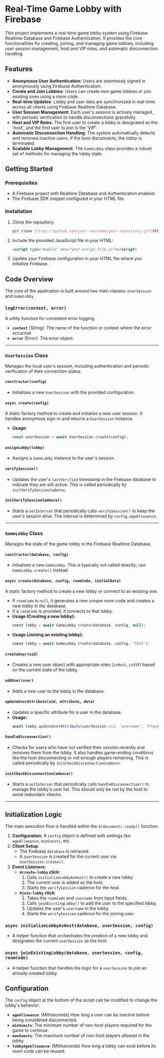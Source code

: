 # Real-Time Game Lobby with Firebase

This project implements a real-time game lobby system using Firebase Realtime Database and Firebase Authentication. It provides the core functionalities for creating, joining, and managing game lobbies, including user session management, host and VIP roles, and automatic disconnection handling.

## Features

* **Anonymous User Authentication**: Users are seamlessly signed in anonymously using Firebase Authentication.
* **Create and Join Lobbies**: Users can create new game lobbies or join existing ones using a room code.
* **Real-time Updates**: Lobby and user data are synchronized in real-time across all clients using Firebase Realtime Database.
* **User Session Management**: Each user's session is actively managed, with periodic verification to handle disconnections gracefully.
* **Host and VIP Roles**: The first user to create a lobby is designated as the 'host', and the first user to join is the 'VIP'.
* **Automatic Disconnection Handling**: The system automatically detects and removes inactive users. If the host disconnects, the lobby is terminated.
* **Scalable Lobby Management**: The `GameLobby` class provides a robust set of methods for managing the lobby state.

## Getting Started

### Prerequisites

* A Firebase project with Realtime Database and Authentication enabled.
* The Firebase SDK snippet configured in your HTML file.

### Installation

1.  Clone the repository:
    ```bash
    git clone [https://github.com/your-username/your-repository.git](https://github.com/your-username/your-repository.git)
    ```
2.  Include the provided JavaScript file in your HTML:
    ```html
    <script type="module" src="your-script-file.js"></script>
    ```
3.  Update your Firebase configuration in your HTML file where you initialize Firebase.

## Code Overview

The core of the application is built around two main classes: `UserSession` and `GameLobby`.

### `logError(context, error)`

A utility function for consistent error logging.

* **`context`** (String): The name of the function or context where the error occurred.
* **`error`** (Error): The error object.

---

### `UserSession` Class

Manages the local user's session, including authentication and periodic verification of their connection status.

#### `constructor(config)`

* Initializes a new `UserSession` with the provided configuration.

#### `async create(config)`

A static factory method to create and initialize a new user session. It handles anonymous sign-in and returns a `UserSession` instance.

* **Usage:**
    ```javascript
    const userSession = await UserSession.create(config);
    ```

#### `assignLobby(lobby)`

* Assigns a `GameLobby` instance to the user's session.

#### `verifySession()`

* Updates the user's `lastVerified` timestamp in the Firebase database to indicate they are still active. This is called periodically by `initVerifySessionCadence`.

#### `initVerifySessionCadence()`

* Starts a `setInterval` that periodically calls `verifySession()` to keep the user's session alive. The interval is determined by `config.ageAllowance`.

---

### `GameLobby` Class

Manages the state of the game lobby in the Firebase Realtime Database.

#### `constructor(database, config)`

* Initializes a new `GameLobby`. This is typically not called directly; use `GameLobby.create()` instead.

#### `async create(database, config, roomCode, initialData)`

A static factory method to create a new lobby or connect to an existing one.

* If `roomCode` is `null`, it generates a new unique room code and creates a new lobby in the database.
* If a `roomCode` is provided, it connects to that lobby.
* **Usage (Creating a new lobby):**
    ```javascript
    const lobby = await GameLobby.create(database, config, null);
    ```
* **Usage (Joining an existing lobby):**
    ```javascript
    const lobby = await GameLobby.create(database, config, 'TEST');
    ```

#### `createUser(uid)`

* Creates a new user object with appropriate roles (`isHost`, `isVIP`) based on the current state of the lobby.

#### `addUser(user)`

* Adds a new user to the lobby in the database.

#### `updateUserAttribute(uid, attribute, data)`

* Updates a specific attribute for a user in the database.
* **Usage:**
    ```javascript
    await lobby.updateUserAttribute(userSession.uid, 'username', 'PlayerOne');
    ```

#### `handleDisconnection()`

* Checks for users who have not verified their session recently and removes them from the lobby. It also handles game-ending conditions like the host disconnecting or not enough players remaining. This is called periodically by `initCheckDisconnectionCadence`.

#### `initCheckDisconnectionCadence()`

* Starts a `setInterval` that periodically calls `handleDisconnection()` to manage the lobby's user list. This should only be run by the host to avoid redundant checks.

---

## Initialization Logic

The main execution flow is handled within the `$(document).ready()` function.

1.  **Configuration**: A `config` object is defined with settings like `ageAllowance`, `minGuests`, etc.
2.  **Client Setup**:
    * The Firebase `database` is retrieved.
    * A `UserSession` is created for the current user via `UserSession.create()`.
3.  **Event Listeners**:
    * **`#create-lobby` click**:
        1.  Calls `initializeLobbyAsHost()` to create a new lobby.
        2.  The current user is added as the host.
        3.  Starts the `verifySession` cadence for the host.
    * **`#join-lobby` click**:
        1.  Takes the `roomCode` and `username` from input fields.
        2.  Calls `joinExistingLobby()` to add the user to the specified lobby.
        3.  Updates the user's `username` in the lobby.
        4.  Starts the `verifySession` cadence for the joining user.

### `async initializeLobbyAsHost(database, userSession, config)`

* A helper function that orchestrates the creation of a new lobby and designates the current `userSession` as the host.

### `async joinExistingLobby(database, userSession, config, roomCode)`

* A helper function that handles the logic for a `userSession` to join an already-created lobby.

## Configuration

The `config` object at the bottom of the script can be modified to change the lobby's behavior:

* **`ageAllowance`**: (Milliseconds) How long a user can be inactive before being considered disconnected.
* **`minGuests`**: The minimum number of non-host players required for the game to continue.
* **`maxGuests`**: The maximum number of non-host players allowed in the lobby.
* **`lobbyAgeAllowance`**: (Milliseconds) How long a lobby can exist before its room code can be reused.

